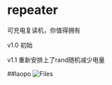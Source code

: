 # repeater
可充电复读机，你值得拥有

v1.0 初始

v1.1 重新安排上了rand随机减少电量

##laopo
![Files](https://github.com/xiongnemo/repeater/hitomi.png)

